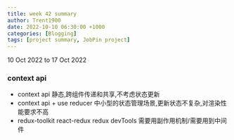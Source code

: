 ```yaml
---
title: week 42 summary
author: Trent1900
date: 2022-10-10 06:30:00 +1000
categories: [Blogging]
tags: [project summary, JobPin project]
---
```


10 Oct 2022 to 17 Oct 2022

### context api

- context api 静态,跨组件传递和共享,不考虑状态更新
- context api + use reducer 中小型的状态管理场景,更新状态不复杂,对渲染性能要求不高
- redux-toolkit react-redux redux devTools 需要用副作用机制/需要用到中间件

